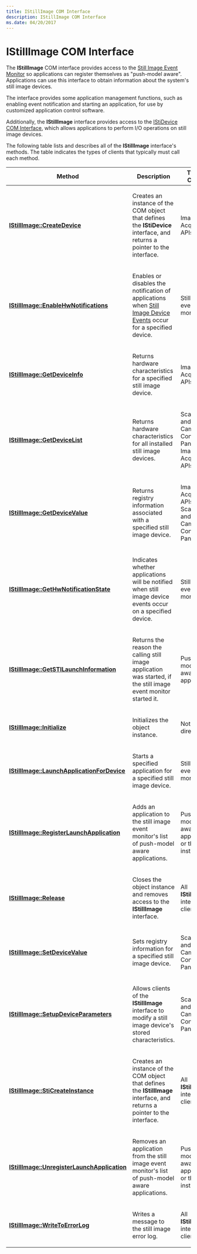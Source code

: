 ```yaml
---
title: IStillImage COM Interface
description: IStillImage COM Interface
ms.date: 04/20/2017
---
```


# IStillImage COM Interface





The **IStillImage** COM interface provides access to the [Still Image Event Monitor](overview-of-sti-components.md#ddk-still-image-event-monitor-si) so applications can register themselves as "push-model aware". Applications can use this interface to obtain information about the system's still image devices.

The interface provides some application management functions, such as enabling event notification and starting an application, for use by customized application control software.

Additionally, the **IStillImage** interface provides access to the [IStiDevice COM Interface](istidevice-com-interface.md), which allows applications to perform I/O operations on still image devices.

The following table lists and describes all of the **IStillImage** interface's methods. The table indicates the types of clients that typically must call each method.

<table>
<colgroup>
<col width="33%" />
<col width="33%" />
<col width="33%" />
</colgroup>
<thead>
<tr class="header">
<th>Method</th>
<th>Description</th>
<th>Typical Callers</th>
</tr>
</thead>
<tbody>
<tr class="odd">
<td><p><a href="/previous-versions/windows/hardware/drivers/ff543778(v=vs.85)" data-raw-source="[&lt;strong&gt;IStillImage::CreateDevice&lt;/strong&gt;](/previous-versions/windows/hardware/drivers/ff543778(v=vs.85))"><strong>IStillImage::CreateDevice</strong></a></p></td>
<td><p>Creates an instance of the COM object that defines the <strong>IStiDevice</strong> interface, and returns a pointer to the interface.</p></td>
<td><p>Image Acquisition APIs</p></td>
</tr>
<tr class="even">
<td><p><a href="/previous-versions/windows/hardware/drivers/ff543780(v=vs.85)" data-raw-source="[&lt;strong&gt;IStillImage::EnableHwNotifications&lt;/strong&gt;](/previous-versions/windows/hardware/drivers/ff543780(v=vs.85))"><strong>IStillImage::EnableHwNotifications</strong></a></p></td>
<td><p>Enables or disables the notification of applications when <a href="still-image-device-events.md" data-raw-source="[Still Image Device Events](still-image-device-events.md)">Still Image Device Events</a> occur for a specified device.</p></td>
<td><p>Still image event monitor</p></td>
</tr>
<tr class="odd">
<td><p><a href="/previous-versions/windows/hardware/drivers/ff543782(v=vs.85)" data-raw-source="[&lt;strong&gt;IStillImage::GetDeviceInfo&lt;/strong&gt;](/previous-versions/windows/hardware/drivers/ff543782(v=vs.85))"><strong>IStillImage::GetDeviceInfo</strong></a></p></td>
<td><p>Returns hardware characteristics for a specified still image device.</p></td>
<td><p>Image Acquisition APIs</p></td>
</tr>
<tr class="even">
<td><p><a href="/previous-versions/windows/hardware/drivers/ff543784(v=vs.85)" data-raw-source="[&lt;strong&gt;IStillImage::GetDeviceList&lt;/strong&gt;](/previous-versions/windows/hardware/drivers/ff543784(v=vs.85))"><strong>IStillImage::GetDeviceList</strong></a></p></td>
<td><p>Returns hardware characteristics for all installed still image devices.</p></td>
<td><p>Scanners and Cameras Control Panel, Image Acquisition APIs</p></td>
</tr>
<tr class="odd">
<td><p><a href="/previous-versions/windows/hardware/drivers/ff543786(v=vs.85)" data-raw-source="[&lt;strong&gt;IStillImage::GetDeviceValue&lt;/strong&gt;](/previous-versions/windows/hardware/drivers/ff543786(v=vs.85))"><strong>IStillImage::GetDeviceValue</strong></a></p></td>
<td><p>Returns registry information associated with a specified still image device.</p></td>
<td><p>Image Acquisition APIs, Scanners and Cameras Control Panel</p></td>
</tr>
<tr class="even">
<td><p><a href="/previous-versions/windows/hardware/drivers/ff543788(v=vs.85)" data-raw-source="[&lt;strong&gt;IStillImage::GetHwNotificationState&lt;/strong&gt;](/previous-versions/windows/hardware/drivers/ff543788(v=vs.85))"><strong>IStillImage::GetHwNotificationState</strong></a></p></td>
<td><p>Indicates whether applications will be notified when still image device events occur on a specified device.</p></td>
<td><p>Still image event monitor</p></td>
</tr>
<tr class="odd">
<td><p><a href="/previous-versions/windows/hardware/drivers/ff543790(v=vs.85)" data-raw-source="[&lt;strong&gt;IStillImage::GetSTILaunchInformation&lt;/strong&gt;](/previous-versions/windows/hardware/drivers/ff543790(v=vs.85))"><strong>IStillImage::GetSTILaunchInformation</strong></a></p></td>
<td><p>Returns the reason the calling still image application was started, if the still image event monitor started it.</p></td>
<td><p>Push-model aware applications</p></td>
</tr>
<tr class="even">
<td><p><a href="/previous-versions/windows/hardware/drivers/ff543793(v=vs.85)" data-raw-source="[&lt;strong&gt;IStillImage::Initialize&lt;/strong&gt;](/previous-versions/windows/hardware/drivers/ff543793(v=vs.85))"><strong>IStillImage::Initialize</strong></a></p></td>
<td><p>Initializes the object instance.</p></td>
<td><p>Not called directly</p></td>
</tr>
<tr class="odd">
<td><p><a href="/previous-versions/windows/hardware/drivers/ff543796(v=vs.85)" data-raw-source="[&lt;strong&gt;IStillImage::LaunchApplicationForDevice&lt;/strong&gt;](/previous-versions/windows/hardware/drivers/ff543796(v=vs.85))"><strong>IStillImage::LaunchApplicationForDevice</strong></a></p></td>
<td><p>Starts a specified application for a specified still image device.</p></td>
<td><p>Still image event monitor</p></td>
</tr>
<tr class="even">
<td><p><a href="/previous-versions/windows/hardware/drivers/ff543798(v=vs.85)" data-raw-source="[&lt;strong&gt;IStillImage::RegisterLaunchApplication&lt;/strong&gt;](/previous-versions/windows/hardware/drivers/ff543798(v=vs.85))"><strong>IStillImage::RegisterLaunchApplication</strong></a></p></td>
<td><p>Adds an application to the still image event monitor's list of push-model aware applications.</p></td>
<td><p>Push-model aware applications or their installers</p></td>
</tr>
<tr class="odd">
<td><p><a href="/previous-versions/windows/hardware/drivers/ff543799(v=vs.85)" data-raw-source="[&lt;strong&gt;IStillImage::Release&lt;/strong&gt;](/previous-versions/windows/hardware/drivers/ff543799(v=vs.85))"><strong>IStillImage::Release</strong></a></p></td>
<td><p>Closes the object instance and removes access to the <strong>IStillImage</strong> interface.</p></td>
<td><p>All <strong>IStillImage</strong> interface clients</p></td>
</tr>
<tr class="even">
<td><p><a href="/previous-versions/windows/hardware/drivers/ff543801(v=vs.85)" data-raw-source="[&lt;strong&gt;IStillImage::SetDeviceValue&lt;/strong&gt;](/previous-versions/windows/hardware/drivers/ff543801(v=vs.85))"><strong>IStillImage::SetDeviceValue</strong></a></p></td>
<td><p>Sets registry information for a specified still image device.</p></td>
<td><p>Scanners and Cameras Control Panel</p></td>
</tr>
<tr class="odd">
<td><p><a href="/previous-versions/windows/hardware/drivers/ff543803(v=vs.85)" data-raw-source="[&lt;strong&gt;IStillImage::SetupDeviceParameters&lt;/strong&gt;](/previous-versions/windows/hardware/drivers/ff543803(v=vs.85))"><strong>IStillImage::SetupDeviceParameters</strong></a></p></td>
<td><p>Allows clients of the <strong>IStillImage</strong> interface to modify a still image device's stored characteristics.</p></td>
<td><p>Scanners and Cameras Control Panel</p></td>
</tr>
<tr class="even">
<td><p><a href="/previous-versions/windows/hardware/drivers/ff543804(v=vs.85)" data-raw-source="[&lt;strong&gt;IStillImage::StiCreateInstance&lt;/strong&gt;](/previous-versions/windows/hardware/drivers/ff543804(v=vs.85))"><strong>IStillImage::StiCreateInstance</strong></a></p></td>
<td><p>Creates an instance of the COM object that defines the <strong>IStillImage</strong> interface, and returns a pointer to the interface.</p></td>
<td><p>All <strong>IStillImage</strong> interface clients</p></td>
</tr>
<tr class="odd">
<td><p><a href="/previous-versions/windows/hardware/drivers/ff543806(v=vs.85)" data-raw-source="[&lt;strong&gt;IStillImage::UnregisterLaunchApplication&lt;/strong&gt;](/previous-versions/windows/hardware/drivers/ff543806(v=vs.85))"><strong>IStillImage::UnregisterLaunchApplication</strong></a></p></td>
<td><p>Removes an application from the still image event monitor's list of push-model aware applications.</p></td>
<td><p>Push-model aware applications or their installers</p></td>
</tr>
<tr class="even">
<td><p><a href="/previous-versions/windows/hardware/drivers/ff543807(v=vs.85)" data-raw-source="[&lt;strong&gt;IStillImage::WriteToErrorLog&lt;/strong&gt;](/previous-versions/windows/hardware/drivers/ff543807(v=vs.85))"><strong>IStillImage::WriteToErrorLog</strong></a></p></td>
<td><p>Writes a message to the still image error log.</p></td>
<td><p>All <strong>IStillImage</strong> interface clients</p></td>
</tr>
</tbody>
</table>

 


